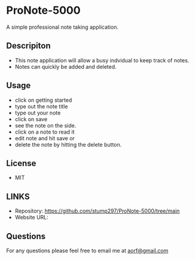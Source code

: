 # ProNote-5000

A simple professional note taking application.

## Descripiton

- This note application will allow a busy indvidual to keep track of notes.
- Notes can quickly be added and deleted.

## Usage

- click on getting started
- type out the note title
- type out your note
- click on save
- see the note on the side.
- click on a note to read it
- edit note and hit save or
- delete the note by hitting the delete button.

## License

- MIT

## LINKS

- Repository: https://github.com/stump297/ProNote-5000/tree/main
- Website URL:

## Questions

For any questions please feel free to email me at aorf@gmail.com
